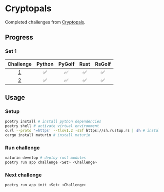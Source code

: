 # Cryptopals

Completed challenges from [Cryptopals](https://cryptopals.com/).

## Progress

### Set 1

Challenge | Python | PyGolf | Rust | RsGolf
:---:|:---:|:---:|:---:|:---:
[1](https://cryptopals.com/sets/1/challenges/1) | ✅ | ✅ | ✅ | ✅
[2](https://cryptopals.com/sets/1/challenges/2) | ✅ | ✅ | ✅ | ✅

## Usage

### Setup

```bash
poetry install # install python dependencies
poetry shell # activate virtual environment
curl --proto '=https' --tlsv1.2 -sSf https://sh.rustup.rs | sh # install rust
cargo install maturin # install maturin
```

### Run challenge

```bash
maturin develop # deploy rust modules
poetry run app challenge <Set> <Challenge>
```

### Next challenge

```bash
poetry run app init <Set> <Challenge>
```
